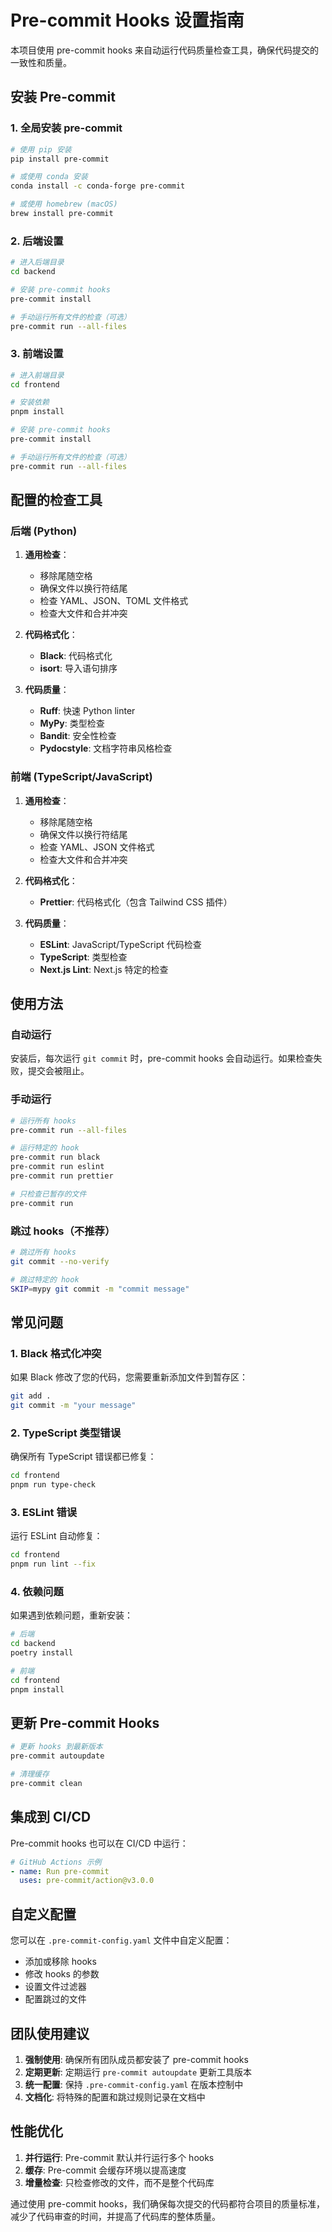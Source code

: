 # Pre-commit Hooks 设置指南

本项目使用 pre-commit hooks 来自动运行代码质量检查工具，确保代码提交的一致性和质量。

## 安装 Pre-commit

### 1. 全局安装 pre-commit

```bash
# 使用 pip 安装
pip install pre-commit

# 或使用 conda 安装
conda install -c conda-forge pre-commit

# 或使用 homebrew (macOS)
brew install pre-commit
```

### 2. 后端设置

```bash
# 进入后端目录
cd backend

# 安装 pre-commit hooks
pre-commit install

# 手动运行所有文件的检查（可选）
pre-commit run --all-files
```

### 3. 前端设置

```bash
# 进入前端目录
cd frontend

# 安装依赖
pnpm install

# 安装 pre-commit hooks
pre-commit install

# 手动运行所有文件的检查（可选）
pre-commit run --all-files
```

## 配置的检查工具

### 后端 (Python)

1. **通用检查**：

   - 移除尾随空格
   - 确保文件以换行符结尾
   - 检查 YAML、JSON、TOML 文件格式
   - 检查大文件和合并冲突

2. **代码格式化**：

   - **Black**: 代码格式化
   - **isort**: 导入语句排序

3. **代码质量**：
   - **Ruff**: 快速 Python linter
   - **MyPy**: 类型检查
   - **Bandit**: 安全性检查
   - **Pydocstyle**: 文档字符串风格检查

### 前端 (TypeScript/JavaScript)

1. **通用检查**：

   - 移除尾随空格
   - 确保文件以换行符结尾
   - 检查 YAML、JSON 文件格式
   - 检查大文件和合并冲突

2. **代码格式化**：

   - **Prettier**: 代码格式化（包含 Tailwind CSS 插件）

3. **代码质量**：
   - **ESLint**: JavaScript/TypeScript 代码检查
   - **TypeScript**: 类型检查
   - **Next.js Lint**: Next.js 特定的检查

## 使用方法

### 自动运行

安装后，每次运行 `git commit` 时，pre-commit hooks 会自动运行。如果检查失败，提交会被阻止。

### 手动运行

```bash
# 运行所有 hooks
pre-commit run --all-files

# 运行特定的 hook
pre-commit run black
pre-commit run eslint
pre-commit run prettier

# 只检查已暂存的文件
pre-commit run
```

### 跳过 hooks（不推荐）

```bash
# 跳过所有 hooks
git commit --no-verify

# 跳过特定的 hook
SKIP=mypy git commit -m "commit message"
```

## 常见问题

### 1. Black 格式化冲突

如果 Black 修改了您的代码，您需要重新添加文件到暂存区：

```bash
git add .
git commit -m "your message"
```

### 2. TypeScript 类型错误

确保所有 TypeScript 错误都已修复：

```bash
cd frontend
pnpm run type-check
```

### 3. ESLint 错误

运行 ESLint 自动修复：

```bash
cd frontend
pnpm run lint --fix
```

### 4. 依赖问题

如果遇到依赖问题，重新安装：

```bash
# 后端
cd backend
poetry install

# 前端
cd frontend
pnpm install
```

## 更新 Pre-commit Hooks

```bash
# 更新 hooks 到最新版本
pre-commit autoupdate

# 清理缓存
pre-commit clean
```

## 集成到 CI/CD

Pre-commit hooks 也可以在 CI/CD 中运行：

```yaml
# GitHub Actions 示例
- name: Run pre-commit
  uses: pre-commit/action@v3.0.0
```

## 自定义配置

您可以在 `.pre-commit-config.yaml` 文件中自定义配置：

- 添加或移除 hooks
- 修改 hooks 的参数
- 设置文件过滤器
- 配置跳过的文件

## 团队使用建议

1. **强制使用**: 确保所有团队成员都安装了 pre-commit hooks
2. **定期更新**: 定期运行 `pre-commit autoupdate` 更新工具版本
3. **统一配置**: 保持 `.pre-commit-config.yaml` 在版本控制中
4. **文档化**: 将特殊的配置和跳过规则记录在文档中

## 性能优化

1. **并行运行**: Pre-commit 默认并行运行多个 hooks
2. **缓存**: Pre-commit 会缓存环境以提高速度
3. **增量检查**: 只检查修改的文件，而不是整个代码库

通过使用 pre-commit hooks，我们确保每次提交的代码都符合项目的质量标准，减少了代码审查的时间，并提高了代码库的整体质量。

